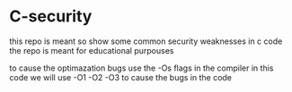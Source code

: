 # C-security

this repo is meant so show some common security weaknesses in c code
the repo is meant for educational purpouses

to cause the optimazation bugs use the -Os flags in the compiler 
in this code we will use -O1 -O2 -O3 to cause the bugs in the code